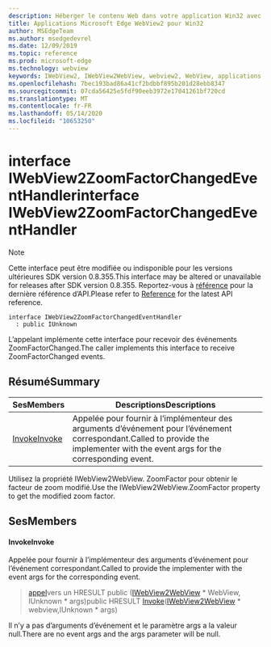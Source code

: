 ```yaml
---
description: Héberger le contenu Web dans votre application Win32 avec le contrôle Microsoft Edge WebView2
title: Applications Microsoft Edge WebView2 pour Win32
author: MSEdgeTeam
ms.author: msedgedevrel
ms.date: 12/09/2019
ms.topic: reference
ms.prod: microsoft-edge
ms.technology: webview
keywords: IWebView2, IWebView2WebView, webview2, WebView, applications Win32, Win32, Edge
ms.openlocfilehash: 7bec193bad86a41cf2bdbbf895b201d28ebb8347
ms.sourcegitcommit: 07cda56425e5fdf90eeb3972e17041261bf720cd
ms.translationtype: MT
ms.contentlocale: fr-FR
ms.lasthandoff: 05/14/2020
ms.locfileid: "10653250"
---
```

# <span data-ttu-id="f8497-104">interface IWebView2ZoomFactorChangedEventHandler</span><span class="sxs-lookup"><span data-stu-id="f8497-104">interface IWebView2ZoomFactorChangedEventHandler</span></span> 

> [!NOTE]
> <span data-ttu-id="f8497-105">Cette interface peut être modifiée ou indisponible pour les versions ultérieures SDK version 0.8.355.</span><span class="sxs-lookup"><span data-stu-id="f8497-105">This interface may be altered or unavailable for releases after SDK version 0.8.355.</span></span> <span data-ttu-id="f8497-106">Reportez-vous à [référence](../../../webview2-api-reference.md) pour la dernière référence d’API.</span><span class="sxs-lookup"><span data-stu-id="f8497-106">Please refer to [Reference](../../../webview2-api-reference.md) for the latest API reference.</span></span>

```
interface IWebView2ZoomFactorChangedEventHandler
  : public IUnknown
```

<span data-ttu-id="f8497-107">L’appelant implémente cette interface pour recevoir des événements ZoomFactorChanged.</span><span class="sxs-lookup"><span data-stu-id="f8497-107">The caller implements this interface to receive ZoomFactorChanged events.</span></span>

## <span data-ttu-id="f8497-108">Résumé</span><span class="sxs-lookup"><span data-stu-id="f8497-108">Summary</span></span>

 <span data-ttu-id="f8497-109">Ses</span><span class="sxs-lookup"><span data-stu-id="f8497-109">Members</span></span>                        | <span data-ttu-id="f8497-110">Descriptions</span><span class="sxs-lookup"><span data-stu-id="f8497-110">Descriptions</span></span>
--------------------------------|---------------------------------------------
[<span data-ttu-id="f8497-111">Invoke</span><span class="sxs-lookup"><span data-stu-id="f8497-111">Invoke</span></span>](#invoke) | <span data-ttu-id="f8497-112">Appelée pour fournir à l’implémenteur des arguments d’événement pour l’événement correspondant.</span><span class="sxs-lookup"><span data-stu-id="f8497-112">Called to provide the implementer with the event args for the corresponding event.</span></span>

<span data-ttu-id="f8497-113">Utilisez la propriété IWebView2WebView. ZoomFactor pour obtenir le facteur de zoom modifié.</span><span class="sxs-lookup"><span data-stu-id="f8497-113">Use the IWebView2WebView.ZoomFactor property to get the modified zoom factor.</span></span>

## <span data-ttu-id="f8497-114">Ses</span><span class="sxs-lookup"><span data-stu-id="f8497-114">Members</span></span>

#### <span data-ttu-id="f8497-115">Invoke</span><span class="sxs-lookup"><span data-stu-id="f8497-115">Invoke</span></span> 

<span data-ttu-id="f8497-116">Appelée pour fournir à l’implémenteur des arguments d’événement pour l’événement correspondant.</span><span class="sxs-lookup"><span data-stu-id="f8497-116">Called to provide the implementer with the event args for the corresponding event.</span></span>

> <span data-ttu-id="f8497-117">[appel](#invoke)vers un HRESULT public ([IWebView2WebView](IWebView2WebView.md) \* WebView, IUnknown \* args)</span><span class="sxs-lookup"><span data-stu-id="f8497-117">public HRESULT [Invoke](#invoke)([IWebView2WebView](IWebView2WebView.md) \* webview,IUnknown \* args)</span></span>

<span data-ttu-id="f8497-118">Il n’y a pas d’arguments d’événement et le paramètre args a la valeur null.</span><span class="sxs-lookup"><span data-stu-id="f8497-118">There are no event args and the args parameter will be null.</span></span>

